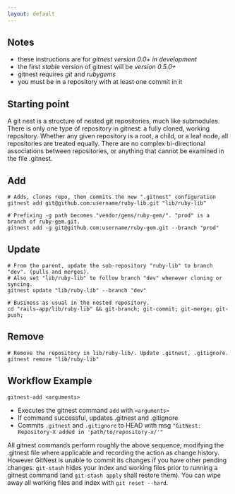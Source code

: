 ```yaml
---
layout: default
---
```


## Notes

* these instructions are for *gitnest version 0.0+ in development*
* the first *stable* version of gitnest will be *version 0.5.0+*
* gitnest requires *git* and *rubygems*
* you must be in a repository with at least one commit in it

<!-- ## Built in help

You can invoke the built in help to see all the available commands or the flags or a command:

  gitnest help
  gitnest help add # or braid add --help -->

## Starting point

A git nest is a structure of nested git repositories, much like submodules. There is only one type of repository in gitnest: a fully cloned, working repository. Whether any given repository is a root, a child, or a leaf node, all repositories are treated equally. There are no complex bi-directional associations between repositories, or anything that cannot be examined in the file .gitnest.

## Add

	# Adds, clones repo, then commits the new ".gitnest" configuration  
	gitnest add git@github.com:username/ruby-lib.git "lib/ruby-lib"

	# Prefixing -g path becomes "vendor/gems/ruby-gem/". "prod" is a branch of ruby-gem.git.
	gitnest add -g git@github.com:username/ruby-gem.git --branch "prod"

## Update
	
	# From the parent, update the sub-repository "ruby-lib" to branch "dev". (pulls and merges).
	# Also set "lib/ruby-lib" to follow branch "dev" whenever cloning or syncing. 
	gitnest update "lib/ruby-lib" --branch "dev"

	# Business as usual in the nested repository.
	cd "rails-app/lib/ruby-lib" && git-branch; git-commit; git-merge; git-push;

## Remove

	# Remove the repository in lib/ruby-lib/. Update .gitnest, .gitignore.
	gitnest remove "lib/ruby-lib" 

<!-- ## Sync

Gitnest can track the version of your repositories. By default gitnest assumes that you will be staying up-to date with the master branch. gitnest-update --track and --no-track will switch on and off tracking for any given repository.

	# Sync the "ruby-lib" repository back to the setting you stored in .gitnest.
	gitnest sync "lib/ruby-lib" 

	# "lib/ruby-lib" is now on branch "dev" -->

<!-- ## Prefixing paths -g -p and -r

You can configure the 3 prefixing switches for gitnest-add. They will be remembered in your user-level configuration file ("~/.gitnest"). The defaults are shown below.

	gitnest config -g --quickpath "vendor/gems/"
	gitnest config -p --quickpath "vendor/plugins"
	gitnest config -r --quickpath "vendor/rails" -->

<!-- ## Overriding default mirrors

	gitnest config --add-path "/local/repos/" 
	gitnest config --add-path "git@github.com:username/"  -->

<!-- ## Diff

	# Cd into each repostiory, and run 'git-diff'
	gitnest diff  -->

<!-- ## Move

	# Move the repository "ruby-lib" to a different directory.
	gitnest move "lib/ruby-lib" "vendor/lib/ruby-lib" -->

<!-- ## Show

	# Print to stdout a tree diagram showing the .gitnest file structure.
	gitnest show  -->

<!-- ## Label

	# Assign a quickreference label to be used in other gitnest commands.
	gitnest label --add "libs" "lib/ruby-lib/"
	gitnest label --add "libs" "lib/ruby-lib-2/" -->

<!-- ## Operating on multiple repositories

	# Run command for a subset of repositories which are labeled.
	gitnest foreach --label "lib" git-diff 

	# Run arbitrary command in all of the child repositories sequentially.
	gitnest foreach git-diff 

	# Or use 'forall' to also run the command in the current-level directory.
	gitnest forall git-diff -->

<!-- ## Pushing, releasing

Guide to pushing code up to repositories

## Working in a team

	\# user 1
	gitnest add some/remote/blah.git lib/blah
	git push

	\# user 2
	gitnest update  -->


## Workflow Example

    gitnest-add <arguments>

 * Executes the gitnest command `add` with `<arguments>`
 * If command successful, updates .gitnest and .gitignore
 * Commits `.gitnest` and `.gitignore` to HEAD with msg `"GitNest: Repository-X added in 'path/to/repository-x/'"`

All gitnest commands perform roughly the above sequence; modifying the .gitnest file where applicable and recording the action as change history. However GitNest is unable to commit its changes if you have other pending changes. `git-stash` hides your index and working files prior to running a gitnest command (and `git-stash apply` shall restore them). You can wipe away all working files and index with `git reset --hard`.

<!-- ## Updating with conflicts

If an update creates a conflict in one of the repositories, gitnest will leave the partially commited files in your working copy, just like a normal git merge conflict would. You will then have to resolve all conflicts and manually run 'git commit'. The commit message is already prepared. -->


<!-- ### More Commands

sync
config
migrate
move
foreach
forall
diff 
status -->

<!-- ### Flags
--path
-b --branch
-t --tag
--track
--no-track
-g --rails_gem
-p --rails_plugin
-r --rails
-s --stash
-f --force -->



